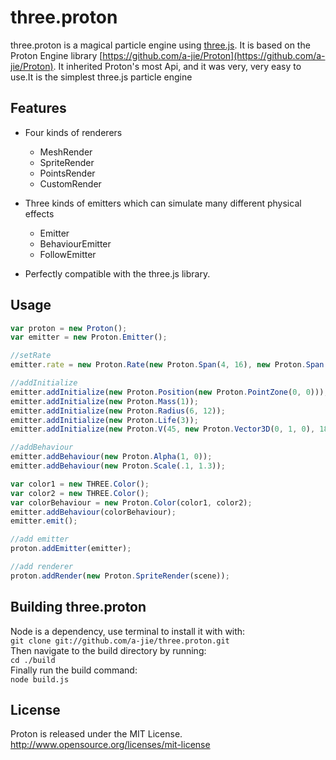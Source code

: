 three.proton
======
three.proton is a magical particle engine using [three.js](https://github.com/mrdoob/three.js). It is based on the Proton Engine library [https://github.com/a-jie/Proton](https://github.com/a-jie/Proton). It inherited Proton's most Api, and it was very, very easy to use.It is the simplest three.js particle engine<br>

## Features
- Four kinds of renderers
  - MeshRender 
  - SpriteRender 
  - PointsRender 
  - CustomRender 

- Three kinds of emitters which can simulate many different physical effects
  - Emitter 
  - BehaviourEmitter 
  - FollowEmitter 
  
- Perfectly compatible with the three.js library.

## Usage
```javascript
var proton = new Proton();
var emitter = new Proton.Emitter();

//setRate
emitter.rate = new Proton.Rate(new Proton.Span(4, 16), new Proton.Span(.01));

//addInitialize
emitter.addInitialize(new Proton.Position(new Proton.PointZone(0, 0)));
emitter.addInitialize(new Proton.Mass(1));
emitter.addInitialize(new Proton.Radius(6, 12));
emitter.addInitialize(new Proton.Life(3));
emitter.addInitialize(new Proton.V(45, new Proton.Vector3D(0, 1, 0), 180));

//addBehaviour
emitter.addBehaviour(new Proton.Alpha(1, 0));
emitter.addBehaviour(new Proton.Scale(.1, 1.3));

var color1 = new THREE.Color();
var color2 = new THREE.Color();
var colorBehaviour = new Proton.Color(color1, color2);
emitter.addBehaviour(colorBehaviour);
emitter.emit();

//add emitter
proton.addEmitter(emitter);

//add renderer
proton.addRender(new Proton.SpriteRender(scene));
```

## Building three.proton
Node is a dependency, use terminal to install it with with:<br>
`git clone git://github.com/a-jie/three.proton.git`<br>
Then navigate to the build directory by running:<br>
`cd ./build`<br>
Finally run the build command:<br>
`node build.js`

## License
Proton is released under the MIT License. http://www.opensource.org/licenses/mit-license
